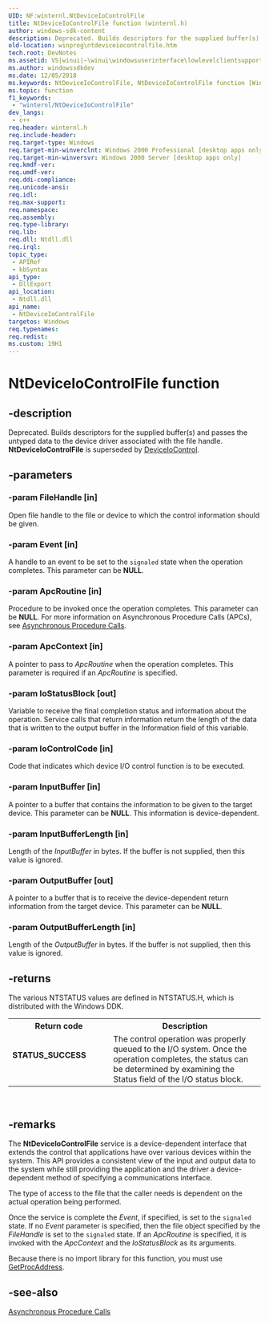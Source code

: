 ```yaml
---
UID: NF:winternl.NtDeviceIoControlFile
title: NtDeviceIoControlFile function (winternl.h)
author: windows-sdk-content
description: Deprecated. Builds descriptors for the supplied buffer(s) and passes the untyped data to the device driver associated with the file handle. NtDeviceIoControlFile is superseded by DeviceIoControl.
old-location: winprog\ntdeviceiocontrolfile.htm
tech.root: DevNotes
ms.assetid: VS|winui|~\winui\windowsuserinterface\lowlevelclientsupport\misc\ntdeviceiocontrolfile.htm
ms.author: windowssdkdev
ms.date: 12/05/2018
ms.keywords: NtDeviceIoControlFile, NtDeviceIoControlFile function [Windows API], winprog.ntdeviceiocontrolfile, winternl/NtDeviceIoControlFile, winui.ntdeviceiocontrolfile
ms.topic: function
f1_keywords: 
 - "winternl/NtDeviceIoControlFile"
dev_langs:
 - c++
req.header: winternl.h
req.include-header: 
req.target-type: Windows
req.target-min-winverclnt: Windows 2000 Professional [desktop apps only]
req.target-min-winversvr: Windows 2000 Server [desktop apps only]
req.kmdf-ver: 
req.umdf-ver: 
req.ddi-compliance: 
req.unicode-ansi: 
req.idl: 
req.max-support: 
req.namespace: 
req.assembly: 
req.type-library: 
req.lib: 
req.dll: Ntdll.dll
req.irql: 
topic_type:
 - APIRef
 - kbSyntax
api_type:
 - DllExport
api_location:
 - Ntdll.dll
api_name:
 - NtDeviceIoControlFile
targetos: Windows
req.typenames: 
req.redist: 
ms.custom: 19H1
---
```


# NtDeviceIoControlFile function


## -description


Deprecated. Builds descriptors for the supplied buffer(s) and
    passes the untyped data to the device driver associated with the file
    handle.  <b>NtDeviceIoControlFile</b> is superseded by <a href="https://docs.microsoft.com/windows/desktop/api/ioapiset/nf-ioapiset-deviceiocontrol">DeviceIoControl</a>.


## -parameters




### -param FileHandle [in]

Open file handle to the file or device to which the control information should be given.


### -param Event [in]

A handle to an event to be set to the <code>signaled</code> state when the operation completes. This parameter can be <b>NULL</b>.


### -param ApcRoutine [in]

Procedure to be invoked once the operation completes. This parameter can be <b>NULL</b>. For more information on Asynchronous Procedure Calls (APCs), see <a href="https://docs.microsoft.com/windows/desktop/Sync/asynchronous-procedure-calls">Asynchronous Procedure Calls</a>. 


### -param ApcContext [in]

A pointer to pass to <i>ApcRoutine</i> when the operation completes. This parameter is required if an <i>ApcRoutine</i> is specified.


### -param IoStatusBlock [out]

Variable to receive the final completion status and information about the operation. Service calls that return information return the length of the data that is written to the output buffer in the Information field of this variable. 


### -param IoControlCode [in]

Code that indicates which device I/O control function is to be executed.


### -param InputBuffer [in]

A pointer to a buffer that contains the information to be given to the target device. This parameter can be <b>NULL</b>. This information is device-dependent.


### -param InputBufferLength [in]

Length of the <i>InputBuffer</i> in bytes. If the buffer is not supplied, then this value is ignored.


### -param OutputBuffer [out]

A pointer to a buffer that is to receive the device-dependent return information from the target device. This parameter can be <b>NULL</b>.


### -param OutputBufferLength [in]

Length of the <i>OutputBuffer</i> in bytes. If the buffer is not supplied, then this value is ignored.


## -returns



The various NTSTATUS values are defined in NTSTATUS.H, which is distributed with the Windows DDK.

<table>
<tr>
<th>Return code</th>
<th>Description</th>
</tr>
<tr>
<td width="40%">
<dl>
<dt><b>STATUS_SUCCESS</b></dt>
</dl>
</td>
<td width="60%">
The control operation was properly queued to the I/O system. Once the operation completes, the status can be determined by examining the Status field of the I/O status block. 

</td>
</tr>
</table>
 




## -remarks



The <b>NtDeviceIoControlFile</b> service is a device-dependent interface that extends the control that applications have over various devices within the system. This API provides a consistent view of the input and output data to the system while still providing the application and the driver a device-dependent method of specifying a communications interface.
		

The type of access to the file that the caller needs is dependent on the actual operation being performed.

Once the service is complete the <i>Event</i>, if specified, is set to the <code>signaled</code> state. If no <i>Event</i> parameter is specified, then the file object specified by the <i>FileHandle</i> is set to the <code>signaled</code> state. If an <i>ApcRoutine</i> is specified, it is invoked with the <i>ApcContext</i> and the <i>IoStatusBlock</i> as its arguments.

Because there is no import library for this function, you must use <a href="https://docs.microsoft.com/windows/desktop/api/libloaderapi/nf-libloaderapi-getprocaddress">GetProcAddress</a>.





## -see-also




<a href="https://docs.microsoft.com/windows/desktop/Sync/asynchronous-procedure-calls">Asynchronous Procedure Calls</a>
 

 

